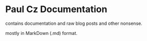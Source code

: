 # Paul Cz Documentation

contains documentation and raw blog posts and other nonsense.

mostly in MarkDown (.md) format. 
